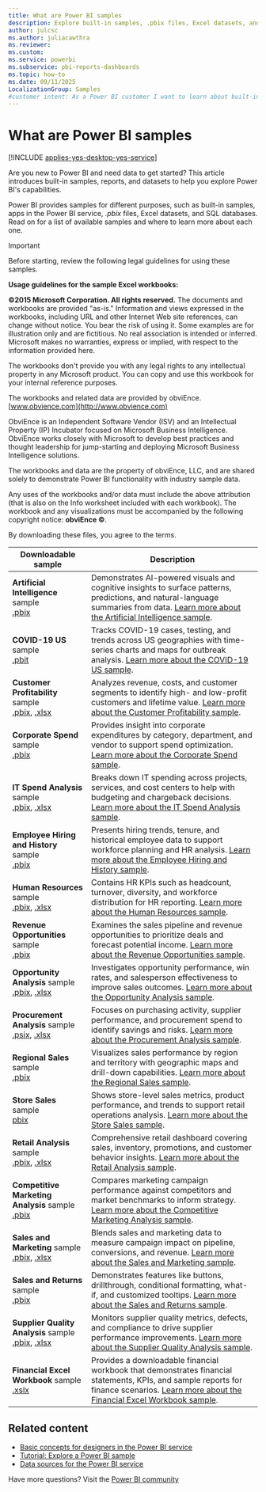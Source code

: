 ```yaml
---
title: What are Power BI samples
description: Explore built-in samples, .pbix files, Excel datasets, and SQL databases in Power BI to learn its functionality and get started quickly.
author: julcsc
ms.author: juliacawthra
ms.reviewer: 
ms.custom:
ms.service: powerbi
ms.subservice: pbi-reports-dashboards
ms.topic: how-to
ms.date: 09/11/2025
LocalizationGroup: Samples
#customer intent: As a Power BI customer I want to learn about built-in samples and apps in Power BI.
---
```

# What are Power BI samples

[!INCLUDE [applies-yes-desktop-yes-service](../includes/applies-yes-desktop-yes-service.md)]

Are you new to Power BI and need data to get started? This article introduces built-in samples, reports, and datasets to help you explore Power BI's capabilities.

Power BI provides samples for different purposes, such as built-in samples, apps in the Power BI service, *.pbix* files, Excel datasets, and SQL databases. Read on for a list of available samples and where to learn more about each one.

> [!IMPORTANT]
> Before starting, review the following legal guidelines for using these samples.
>
> **Usage guidelines for the sample Excel workbooks:**
>
> **&copy;2015 Microsoft Corporation. All rights reserved.** The documents and workbooks are provided "as-is." Information and views expressed in the workbooks, including URL and other Internet Web site references, can change without notice. You bear the risk of using it. Some examples are for illustration only and are fictitious. No real association is intended or inferred. Microsoft makes no warranties, express or implied, with respect to the information provided here.
>
> The workbooks don't provide you with any legal rights to any intellectual property in any Microsoft product. You can copy and use this workbook for your internal reference purposes.
>
> The workbooks and related data are provided by obviEnce. [www.obvience.com](http://www.obvience.com)
>
> ObviEnce is an Independent Software Vendor (ISV) and an Intellectual Property (IP) Incubator focused on Microsoft Business Intelligence. ObviEnce works closely with Microsoft to develop best practices and thought leadership for jump-starting and deploying Microsoft Business Intelligence solutions.
>
> The workbooks and data are the property of obviEnce, LLC, and are shared solely to demonstrate Power BI functionality with industry sample data.
>
> Any uses of the workbooks and/or data must include the above attribution (that is also on the Info worksheet included with each workbook). The workbook and any visualizations must be accompanied by the following copyright notice: **obviEnce &copy;**.
>
> By downloading these files, you agree to the terms.

| Downloadable sample | Description |
|---|---|
| **Artificial Intelligence** sample<br> [.pbix](https://github.com/microsoft/powerbi-desktop-samples/blob/main/Sample%Reports/Artificial%Intelligence%Sample.pbix) | Demonstrates AI-powered visuals and cognitive insights to surface patterns, predictions, and natural-language summaries from data. [Learn more about the Artificial Intelligence sample](sample-artificial-intelligence.md). |
| **COVID-19 US** sample<br> [.pbit](https://github.com/microsoft/powerbi-desktop-samples/blob/main/powerbi-service-samples/COVID-19%20US%20Tracking%20Sample.pbit) | Tracks COVID-19 cases, testing, and trends across US geographies with time-series charts and maps for outbreak analysis. [Learn more about the COVID-19 US sample](sample-covid-19-us.md). |
| **Customer Profitability** sample<br> [.pbix](https://download.microsoft.com/download/6/A/9/6A93FD6E-CBA5-40BD-B42E-4DCAE8CDD059/Customer%20Profitability%20Sample%20PBIX.pbix), [.xlsx](https://github.com/microsoft/powerbi-desktop-samples/blob/main/powerbi-service-samples/Customer%20Profitability%20Sample-no-PV.xlsx) | Analyzes revenue, costs, and customer segments to identify high- and low-profit customers and lifetime value. [Learn more about the Customer Profitability sample](sample-customer-profitability.md). |
| **Corporate Spend** sample<br> [.pbix](https://github.com/microsoft/powerbi-desktop-samples/blob/main/new-power-bi-service-samples/Corporate%20Spend.pbix) | Provides insight into corporate expenditures by category, department, and vendor to support spend optimization. [Learn more about the Corporate Spend sample](sample-corporate-spend.md). |
| **IT Spend Analysis** sample<br> [.pbix](https://download.microsoft.com/download/E/9/8/E98CEB6D-CEBB-41CF-BA2B-1A1D61B27D87/IT%20Spend%20Analysis%20Sample%20PBIX.pbix), [.xlsx](https://github.com/microsoft/powerbi-desktop-samples/blob/main/powerbi-service-samples/IT%20Spend%20Analysis%20Sample-no-PV.xlsx) | Breaks down IT spending across projects, services, and cost centers to help with budgeting and chargeback decisions. [Learn more about the IT Spend Analysis sample](sample-it-spend.md). |
| **Employee Hiring and History** sample<br> [.pbix](https://github.com/microsoft/powerbi-desktop-samples/blob/main/new-power-bi-service-samples/Employee%20Hiring%20and%20History.pbix) | Presents hiring trends, tenure, and historical employee data to support workforce planning and HR analysis. [Learn more about the Employee Hiring and History sample](sample-employee-hiring-history.md). |
| **Human Resources** sample<br> [.pbix](https://download.microsoft.com/download/6/9/5/69503155-05A5-483E-829A-F7B5F3DD5D27/Human%20Resources%20Sample%20PBIX.pbix), [.xlsx](https://github.com/microsoft/powerbi-desktop-samples/blob/main/powerbi-service-samples/Human%20Resources%20Sample-no-PV.xlsx) | Contains HR KPIs such as headcount, turnover, diversity, and workforce distribution for HR reporting. [Learn more about the Human Resources sample](sample-human-resources.md). |
| **Revenue Opportunities** sample<br> [.pbix](https://github.com/microsoft/powerbi-desktop-samples/blob/main/new-power-bi-service-samples/Revenue%20Opportunities.pbix) | Examines the sales pipeline and revenue opportunities to prioritize deals and forecast potential income. [Learn more about the Revenue Opportunities sample](sample-revenue-opportunities.md). |
| **Opportunity Analysis** sample<br> [.pbix](https://download.microsoft.com/download/9/1/5/915ABCFA-7125-4D85-A7BD-05645BD95BD8/Opportunity%20Analysis%20Sample%20PBIX.pbix), [.xlsx](https://github.com/microsoft/powerbi-desktop-samples/blob/main/powerbi-service-samples/Opportunity%20Tracking%20Sample%20no%20PV.xlsx) | Investigates opportunity performance, win rates, and salesperson effectiveness to improve sales outcomes. [Learn more about the Opportunity Analysis sample](sample-opportunity-analysis.md). |
| **Procurement Analysis** sample<br> [.psix](https://download.microsoft.com/download/D/5/3/D5390069-F723-413B-8D27-5888500516EB/Procurement%20Analysis%20Sample%20PBIX.pbix), [.xlsx](https://github.com/microsoft/powerbi-desktop-samples/blob/main/powerbi-service-samples/Procurement%20Analysis%20Sample-no-PV.xlsx) | Focuses on purchasing activity, supplier performance, and procurement spend to identify savings and risks. [Learn more about the Procurement Analysis sample](sample-procurement.md). |
| **Regional Sales** sample<br> [.pbix](https://github.com/microsoft/powerbi-desktop-samples/blob/main/new-power-bi-service-samples/Regional%20Sales%20Sample.pbix) | Visualizes sales performance by region and territory with geographic maps and drill-down capabilities. [Learn more about the Regional Sales sample](sample-regional-sales.md). |
| **Store Sales** sample<br> [pbix](https://github.com/microsoft/powerbi-desktop-samples/blob/main/new-power-bi-service-samples/Store%20Sales.pbix) | Shows store-level sales metrics, product performance, and trends to support retail operations analysis. [Learn more about the Store Sales sample](sample-store-sales.md). |
| **Retail Analysis** sample<br> [.pbix](https://download.microsoft.com/download/9/6/D/96DDC2FF-2568-491D-AAFA-AFDD6F763AE3/Retail%20Analysis%20Sample%20PBIX.pbix), [.xlsx](https://github.com/microsoft/powerbi-desktop-samples/blob/main/powerbi-service-samples/Retail%20Analysis%20Sample-no-PV.xlsx) | Comprehensive retail dashboard covering sales, inventory, promotions, and customer behavior insights. [Learn more about the Retail Analysis sample](sample-retail-analysis.md). |
| **Competitive Marketing Analysis** sample<br> [.pbix](https://github.com/microsoft/powerbi-desktop-samples/blob/main/new-power-bi-service-samples/Competitive%20Marketing%20Analysis.pbix) | Compares marketing campaign performance against competitors and market benchmarks to inform strategy. [Learn more about the Competitive Marketing Analysis sample](sample-competitive-marketing-analysis.md). |
| **Sales and Marketing** sample<br> [.pbix](https://download.microsoft.com/download/9/7/6/9767913A-29DB-40CF-8944-9AC2BC940C53/Sales%20and%20Marketing%20Sample%20PBIX.pbix), [.xlsx](https://github.com/microsoft/powerbi-desktop-samples/blob/main/powerbi-service-samples/Sales%20and%20Marketing%20Sample-no-PV.xlsx) | Blends sales and marketing data to measure campaign impact on pipeline, conversions, and revenue. [Learn more about the Sales and Marketing sample](sample-sales-and-marketing.md). |
| **Sales and Returns** sample<br> [.pbix](https://github.com/microsoft/powerbi-desktop-samples/blob/main/Sample%20Reports/Sales%20%26%20Returns%20Sample%20v201912.pbix) | Demonstrates features like buttons, drillthrough, conditional formatting, what-if, and customized tooltips. [Learn more about the Sales and Returns sample](sample-sales-returns.md). |
| **Supplier Quality Analysis** sample<br> [.pbix](https://download.microsoft.com/download/8/C/6/8C661638-C102-4C04-992E-9EA56A5D319B/Supplier-Quality-Analysis-Sample-PBIX.pbix), [.xlsx](https://github.com/microsoft/powerbi-desktop-samples/blob/main/powerbi-service-samples/Supplier%20Quality%20Analysis%20Sample-no-PV.xlsx) | Monitors supplier quality metrics, defects, and compliance to drive supplier performance improvements. [Learn more about the Supplier Quality Analysis sample](sample-supplier-quality.md). |
| **Financial Excel Workbook** sample<br> [.xslx](https://go.microsoft.com/fwlink/?LinkID=521962) | Provides a downloadable financial workbook that demonstrates financial statements, KPIs, and sample reports for finance scenarios. [Learn more about the Financial Excel Workbook sample](sample-financial-download.md). |

## Related content

- [Basic concepts for designers in the Power BI service](../fundamentals/service-basic-concepts.md)
- [Tutorial: Explore a Power BI sample](sample-tutorial-connect-to-the-samples.md)
- [Data sources for the Power BI service](../connect-data/service-get-data.md)

Have more questions? Visit the [Power BI community](https://community.powerbi.com/)
